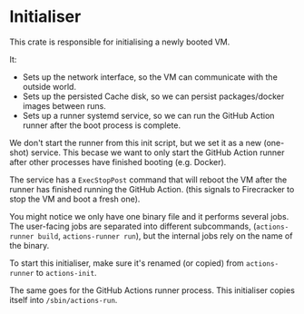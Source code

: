 # Initialiser

This crate is responsible for initialising a newly booted VM.

It:

- Sets up the network interface, so the VM can communicate with the outside world.
- Sets up the persisted Cache disk, so we can persist packages/docker images between runs.
- Sets up a runner systemd service, so we can run the GitHub Action runner after the boot process is complete.

We don't start the runner from this init script, but we set it as a new (one-shot) service. This becase we want to only start the GitHub Action runner after other processes have finished booting (e.g. Docker).

The service has a `ExecStopPost` command that will reboot the VM after the runner has finished running the GitHub Action. (this signals to Firecracker to stop the VM and boot a fresh one).

You might notice we only have one binary file and it performs several jobs.
The user-facing jobs are separated into different subcommands, (`actions-runner build`, `actions-runner run`), but the internal jobs rely on the name of the binary.

To start this initialiser, make sure it's renamed (or copied) from `actions-runner` to `actions-init`.

The same goes for the GitHub Actions runner process. This initialiser copies itself into `/sbin/actions-run`.
